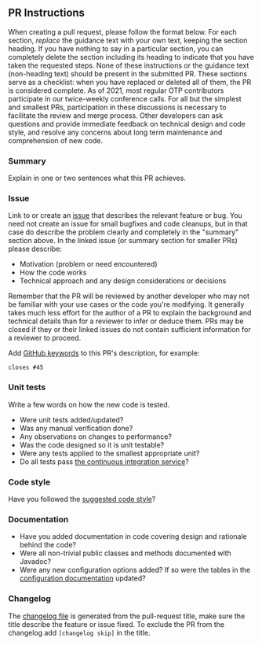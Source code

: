 ## PR Instructions
When creating a pull request, please follow the format below. For each section, *replace* the guidance text with your own text, keeping the section heading. If you have nothing to say in a particular section, you can completely delete the section including its heading to indicate that you have taken the requested steps. None of these instructions or the guidance text (non-heading text) should be present in the submitted PR. These sections serve as a checklist: when you have replaced or deleted all of them, the PR is considered complete. As of 2021, most regular OTP contributors participate in our twice-weekly conference calls. For all but the simplest and smallest PRs, participation in these discussions is necessary to facilitate the review and merge process. Other developers can ask questions and provide immediate feedback on technical design and code style, and resolve any concerns about long term maintenance and comprehension of new code.

### Summary
Explain in one or two sentences what this PR achieves.

### Issue
Link to or create an [issue](https://github.com/opentripplanner/OpenTripPlanner/issues) that describes the relevant feature or bug.
You need not create an issue for small bugfixes and code cleanups, but in that case do describe the problem clearly and completely in the "summary" section above.
In the linked issue (or summary section for smaller PRs) please describe:
- Motivation (problem or need encountered)
- How the code works
- Technical approach and any design considerations or decisions

Remember that the PR will be reviewed by another developer who may not be familiar with your use cases or the code you're modifying. It generally takes much less effort for the author of a PR to explain the background and technical details than for a reviewer to infer or deduce them. PRs may be closed if they or their linked issues do not contain sufficient information for a reviewer to proceed.

Add [GitHub keywords](https://help.github.com/articles/closing-issues-using-keywords/) to this PR's description, for example:

`closes #45`

### Unit tests
Write a few words on how the new code is tested.
- Were unit tests added/updated?
- Was any manual verification done?
- Any observations on changes to performance?
- Was the code designed so it is unit testable?
- Were any tests applied to the smallest appropriate unit?
- Do all tests pass [the continuous integration service](https://github.com/opentripplanner/OpenTripPlanner/blob/dev-2.x/docs/Developers-Guide.md#continuous-integration)?

### Code style
Have you followed the [suggested code style](https://github.com/opentripplanner/OpenTripPlanner/blob/dev-2.x/docs/Developers-Guide.md#code-style)?

### Documentation
- Have you added documentation in code covering design and rationale behind the code?
- Were all non-trivial public classes and methods documented with Javadoc?
- Were any new configuration options added? If so were the tables in the [configuration documentation](https://github.com/opentripplanner/OpenTripPlanner/blob/dev-2.x/docs/Configuration.md) updated?

### Changelog
The [changelog file](https://github.com/opentripplanner/OpenTripPlanner/blob/dev-2.x/docs/Changelog.md)
is generated from the pull-request title, make sure the title describe the feature or issue fixed.
To exclude the PR from the changelog add `[changelog skip]` in the title.
